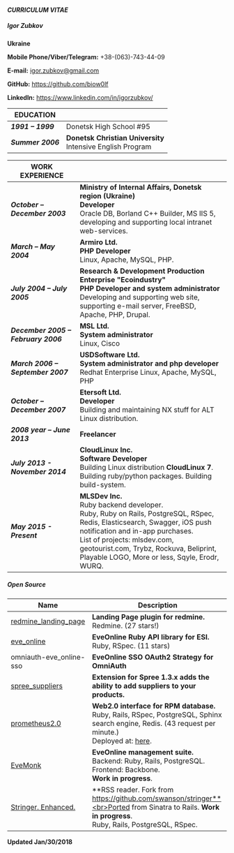 #### *CURRICULUM VITAE*

##### *Igor Zubkov*

**Ukraine**

**Mobile Phone/Viber/Telegram:** +38-(063)-743-44-09

**E-mail:** igor.zubkov@gmail.com

**GitHub:** https://github.com/biow0lf

**LinkedIn:** https://www.linkedin.com/in/igorzubkov/

| EDUCATION | |
|-----------|-|
| **_1991 – 1999_** | Donetsk High School #95 |
| **_Summer 2006_** | **Donetsk Christian University**<br>Intensive English Program |

| WORK EXPERIENCE | |
|-----------------|-|
| **_October – December 2003_** | **Ministry of Internal Affairs, Donetsk region (Ukraine)**<br>**Developer**<br>Oracle DB, Borland C++ Builder, MS IIS 5, developing and supporting local intranet web-services. |
| **_March – May 2004_** | **Armiro Ltd.**<br>**PHP Developer**<br>Linux, Apache, MySQL, PHP. |
| **_July 2004 – July 2005_** | **Research & Development Production Enterprise "Ecoindustry"**<br>**PHP Developer and system administrator**<br>Developing and supporting web site, supporting e-mail server, FreeBSD, Apache, PHP, Drupal. |
| **_December 2005 – February 2006_** | **MSL Ltd.**<br>**System administrator**<br>Linux, Cisco |
| **_March 2006 – September 2007_** | **USDSoftware Ltd.**<br>**System administrator and php developer**<br>Redhat Enterprise Linux, Apache, MySQL, PHP |
| **_October – December 2007_** | **Etersoft Ltd.**<br>**Developer**<br>Building and maintaining NX stuff for ALT Linux distribution. |
| **_2008 year – June 2013_** | **Freelancer** |
| **_July 2013 - November 2014_** | **CloudLinux Inc.**<br>**Software Developer**<br>Building Linux distribution **CloudLinux 7**. Building ruby/python packages. Building build-system. |
| **_May 2015 - Present_** | **MLSDev Inc.**<br>Ruby backend developer.<br>Ruby, Ruby on Rails, PostgreSQL, RSpec, Redis, Elasticsearch, Swagger, iOS push notification and in-app purchases.<br>List of projects: mlsdev.com, geotourist.com, Trybz, Rockuva, Beliprint, Playable LOGO, More or less, Sqyle, Erodr, WURQ.|

##### Open Source

| Name | Description |
|------|------------|
| <a href="https://github.com/biow0lf/redmine_landing_page">redmine_landing_page<a> | **Landing Page plugin for redmine.**<br>Redmine. (27 stars!) |
| <a href="https://github.com/biow0lf/eve_online">eve_online</a> | **EveOnline Ruby API library for ESI.**<br>Ruby, RSpec. (11 stars) |
| <a hrf="https://github.com/biow0lf/omniauth-eve_online-sso">omniauth-eve_online-sso</a> | **EveOnline SSO OAuth2 Strategy for OmniAuth** |
| <a href="https://github.com/biow0lf/spree_suppliers">spree_suppliers</a> | **Extension for Spree 1.3.x adds the ability to add suppliers to your products.** |
| <a href="https://github.com/biow0lf/prometheus2.0">prometheus2.0</a> | **Web2.0 interface for RPM database.**<br>Ruby, Rails, RSpec, PostgreSQL, Sphinx search engine, Redis. (43 request per minute.)<br> Deployed at: <a href="https://packages.altlinux.org/uk">here</a>. |
| <a href="https://github.com/biow0lf/evemonk">EveMonk</a> | **EveOnline management suite.**<br>Backend: Ruby, Rails, PostgreSQL. Frontend: Backbone.<br>**Work in progress**. |
| <a href="https://github.com/biow0lf/stringer">Stringer. Enhanced.</a> | **RSS reader. Fork from https://github.com/swanson/stringer**<br>Ported from Sinatra to Rails. **Work in progress**.<br>Ruby, Rails, PostgreSQL, RSpec. |

**Updated Jan/30/2018**
